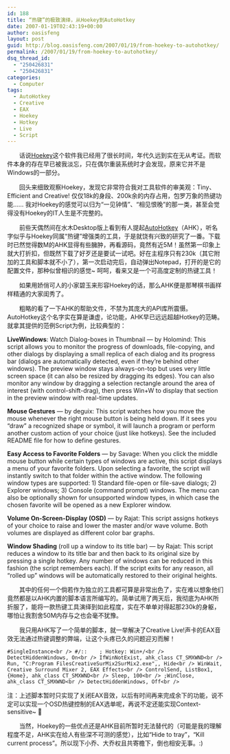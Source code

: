 ```yaml
---
id: 188
title: “热键”的极致演绎，从Hoekey到AutoHotkey
date: 2007-01-19T02:43:19+00:00
author: oasisfeng
layout: post
guid: http://blog.oasisfeng.com/2007/01/19/from-hoekey-to-autohotkey/
permalink: /2007/01/19/from-hoekey-to-autohotkey/
dsq_thread_id:
  - "250426831"
  - "250426831"
categories:
  - Computer
tags:
  - AutoHotkey
  - Creative
  - EAX
  - Hoekey
  - Hotkey
  - Live
  - Script
---
```

　　话说[Hoekey](http://www.bcheck.net/apps/hoe.htm)这个软件我已经用了很长时间，年代久远到实在无从考证。而软件本身的存在早已被我淡忘，只在偶尔重装系统时才会发现，原来它并不是Windows的一部分。

　　回头来细致观察Hoekey，发现它非常符合我对工具软件的审美观：Tiny、Efficient and Creative! 仅仅18k的身段、200k余的内存占用，包罗万象的热键功能…… 我对Hoekey的感觉可以归为“一见钟情”、“相见恨晚”的那一类，甚至会觉得没有Hoekey的IT人生是不完整的。

　　前些天偶然间在水木Desktop版上看到有人提起[AutoHotkey](http://www.autohotkey.com/)（AHK），听名字似乎与Hoekey同属“热键”增强类的工具，于是就饶有兴致的研究了一番。下载时已然觉得数M的AHK显得有些臃肿，再看源码，竟然有近5M！虽然第一印象上就大打折扣，但既然下载了好歹还是要试一试吧。好在主程序只有230k（其它附加的工具和脚本就不小了），第一次启动完后，自动弹出Notepad，打开的是它的配置文件，那种似曾相识的感觉~ 呵呵，看来又是一个可高度定制的热键工具！

　　如果用娇俏可人的小家碧玉来形容Hoekey的话，那么AHK便是那琴棋书画样样精通的大家闺秀了。

<!--more-->　　粗略的看了一下AHK的帮助文件，不禁为其庞大的API库所震慑。AutoHotkey这个名字实在算是谦虚，论功能，AHK早已远远超越Hotkey的范畴。就拿其提供的范例Script为例，比较典型的：

**LiveWindows**: Watch Dialog-boxes in Thumbnail &#8212; by Holomind: This script allows you to monitor the progress of downloads, file-copying, and other dialogs by displaying a small replica of each dialog and its progress bar (dialogs are automatically detected, even if they&#8217;re behind other windows). The preview window stays always-on-top but uses very little screen space (it can also be resized by dragging its edges). You can also monitor any window by dragging a selection rectangle around the area of interest (with control-shift-drag), then press Win+W to display that section in the preview window with real-time updates. 

**Mouse Gestures** &#8212; by deguix: This script watches how you move the mouse whenever the right mouse button is being held down. If it sees you &#8220;draw&#8221; a recognized shape or symbol, it will launch a program or perform another custom action of your choice (just like hotkeys). See the included README file for how to define gestures.

**Easy Access to Favorite Folders** &#8212; by Savage: When you click the middle mouse button while certain types of windows are active, this script displays a menu of your favorite folders. Upon selecting a favorite, the script will instantly switch to that folder within the active window. The following window types are supported: 1) Standard file-open or file-save dialogs; 2) Explorer windows; 3) Console (command prompt) windows. The menu can also be optionally shown for unsupported window types, in which case the chosen favorite will be opened as a new Explorer window.

**Volume On-Screen-Display (OSD)** &#8212; by Rajat: This script assigns hotkeys of your choice to raise and lower the master and/or wave volume. Both volumes are displayed as different color bar graphs.

**Window Shading** (roll up a window to its title bar) &#8212; by Rajat: This script reduces a window to its title bar and then back to its original size by pressing a single hotkey. Any number of windows can be reduced in this fashion (the script remembers each). If the script exits for any reason, all &#8220;rolled up&#8221; windows will be automatically restored to their original heights.

　　其中的任何一个倘若作为独立的工具都可算是非常出色了，实在难以想象他们竟然都是以AHK内置的脚本语言所编写的。简单试用了两天后，我彻底为AHK所折服了，能将一款热键工具演绎到如此程度，实在不单单对得起那230k的身躯，哪怕让我割舍50M内存与之也会毫不犹豫。

　　我只用AHK写了一个简单的脚本，就一举解决了Creative Live!声卡的EAX音效无法通过热键调整的弊端，让这个头疼已久的问题迎刃而解！

`#SingleInstance<br />
#/::    ; Hotkey: Win+/<br />
DetectHiddenWindows, On<br />
IfWinNotExist, ahk_class CT_SMXWND<br />
	Run, "C:Program FilesCreativeSurMix2SurMix2.exe",, Hide<br />
WinWait, Creative Surround Mixer 2, EAX Effects<br />
ControlSend, ListBox1, {Home}, ahk_class CT_SMXWND<br />
Sleep, 100<br />
;WinClose, ahk_class CT_SMXWND<br />
DetectHiddenWindows, Off<br />
` 
  
注：上述脚本暂时只实现了关闭EAX音效，以后有时间再来完成余下的功能，说不定可以实现一个OSD热键控制的EAX选单呢，再说不定还能实现Context-sensitive~ 🙂

　　当然，Hoekey的一些优点还是AHK目前所暂时无法替代的（可能是我的理解程度不足，AHK实在给人有些深不可测的感觉），比如“Hide to tray”，“Kill current process”。所以现下小乔、大乔权且共寄檐下，倒也相安无事。:)